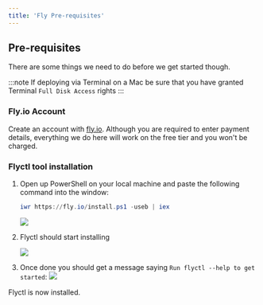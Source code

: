 ```yaml
---
title: 'Fly Pre-requisites'
---
```


## Pre-requisites

There are some things we need to do before we get started though.

:::note
If deploying via Terminal on a Mac be sure that you have granted Terminal `Full Disk Access` rights
:::

### Fly.io Account

Create an account with [fly.io](https://fly.io/app/sign-up). Although you are required to enter
payment details, everything we do here will work on the free tier and you won't be charged.

### Flyctl tool installation

1. Open up PowerShell on your local machine and paste the following command into the window:
   ```powershell
   iwr https://fly.io/install.ps1 -useb | iex
   ```
   ![](/img/fly-install-1.png)
1. Flyctl should start installing

   ![](/img/fly-install-2.png)
1. Once done you should get a message saying `Run flyctl --help to get started`:
   ![](/img/fly-install-3.png)

Flyctl is now installed.